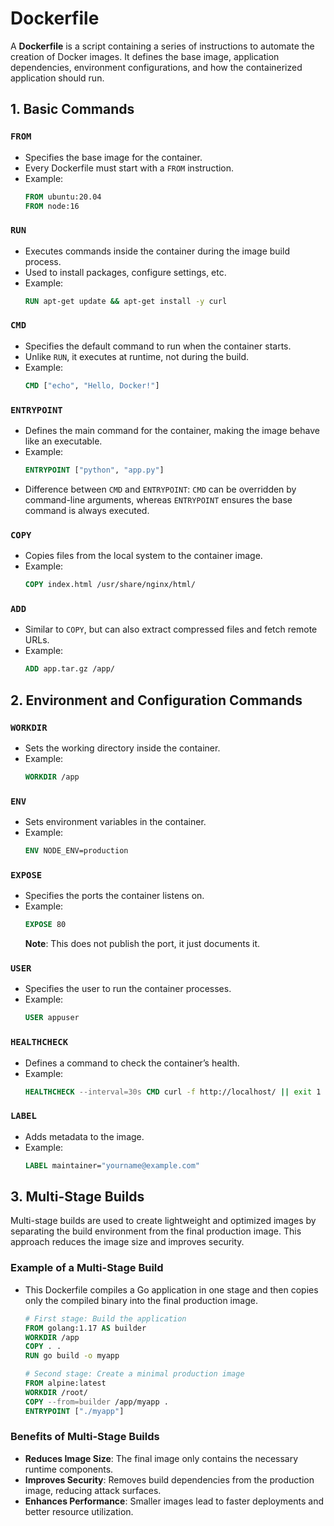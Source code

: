 # Dockerfile

A **Dockerfile** is a script containing a series of instructions to automate the creation of Docker images. It defines the base image, application dependencies, environment configurations, and how the containerized application should run.

## 1. **Basic Commands**

### `FROM`
- Specifies the base image for the container.
- Every Dockerfile must start with a `FROM` instruction.
- Example:
  ```dockerfile
  FROM ubuntu:20.04
  FROM node:16
  ```

### `RUN`
- Executes commands inside the container during the image build process.
- Used to install packages, configure settings, etc.
- Example:
  ```dockerfile
  RUN apt-get update && apt-get install -y curl
  ```

### `CMD`
- Specifies the default command to run when the container starts.
- Unlike `RUN`, it executes at runtime, not during the build.
- Example:
  ```dockerfile
  CMD ["echo", "Hello, Docker!"]
  ```

### `ENTRYPOINT`
- Defines the main command for the container, making the image behave like an executable.
- Example:
  ```dockerfile
  ENTRYPOINT ["python", "app.py"]
  ```
- Difference between `CMD` and `ENTRYPOINT`: `CMD` can be overridden by command-line arguments, whereas `ENTRYPOINT` ensures the base command is always executed.

### `COPY`
- Copies files from the local system to the container image.
- Example:
  ```dockerfile
  COPY index.html /usr/share/nginx/html/
  ```

### `ADD`
- Similar to `COPY`, but can also extract compressed files and fetch remote URLs.
- Example:
  ```dockerfile
  ADD app.tar.gz /app/
  ```

## 2. **Environment and Configuration Commands**

### `WORKDIR`
- Sets the working directory inside the container.
- Example:
  ```dockerfile
  WORKDIR /app
  ```

### `ENV`
- Sets environment variables in the container.
- Example:
  ```dockerfile
  ENV NODE_ENV=production
  ```

### `EXPOSE`
- Specifies the ports the container listens on.
- Example:
  ```dockerfile
  EXPOSE 80
  ```
  **Note**: This does not publish the port, it just documents it.

### `USER`
- Specifies the user to run the container processes.
- Example:
  ```dockerfile
  USER appuser
  ```

### `HEALTHCHECK`
- Defines a command to check the container’s health.
- Example:
  ```dockerfile
  HEALTHCHECK --interval=30s CMD curl -f http://localhost/ || exit 1
  ```

### `LABEL`
- Adds metadata to the image.
- Example:
  ```dockerfile
  LABEL maintainer="yourname@example.com"
  ```

## 3. **Multi-Stage Builds**

Multi-stage builds are used to create lightweight and optimized images by separating the build environment from the final production image. This approach reduces the image size and improves security.

### Example of a Multi-Stage Build
- This Dockerfile compiles a Go application in one stage and then copies only the compiled binary into the final production image.

  ```dockerfile
  # First stage: Build the application
  FROM golang:1.17 AS builder
  WORKDIR /app
  COPY . .
  RUN go build -o myapp
  
  # Second stage: Create a minimal production image
  FROM alpine:latest
  WORKDIR /root/
  COPY --from=builder /app/myapp .
  ENTRYPOINT ["./myapp"]
  ```

### Benefits of Multi-Stage Builds
- **Reduces Image Size**: The final image only contains the necessary runtime components.
- **Improves Security**: Removes build dependencies from the production image, reducing attack surfaces.
- **Enhances Performance**: Smaller images lead to faster deployments and better resource utilization.



